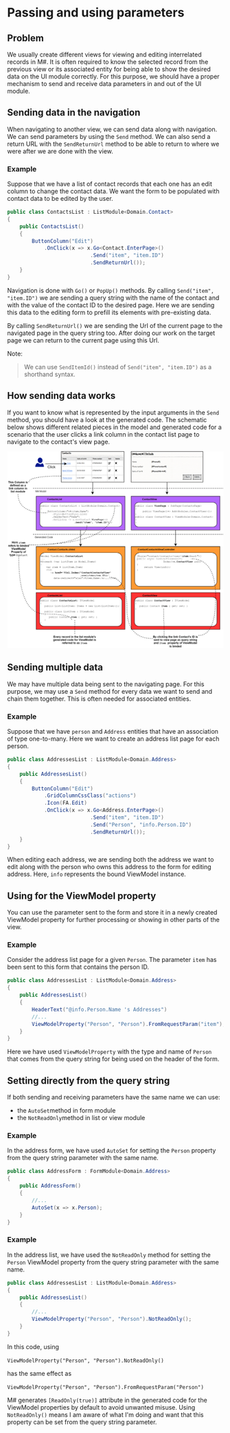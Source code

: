 # Passing and using parameters

## Problem

We usually create different views for viewing and editing interrelated records in M#. It is often required to know the selected record from the previous view or its associated entity for being able to show the desired data on the UI module correctly. For this purpose, we should have a proper mechanism to send and receive data parameters in and out of the UI module.

## Sending data in the navigation
When navigating to another view, we can send data along with navigation. We can send parameters by using the `Send` method. We can also send a return URL with the `SendReturnUrl` method to be able to return to where we were after we are done with the view.

### Example
Suppose that we have a list of contact records that each one has an edit column to change the contact data. We want the form to be populated with contact data to be edited by the user.

```csharp
public class ContactsList : ListModule<Domain.Contact>
{
    public ContactsList()
    {
        ButtonColumn("Edit")
            .OnClick(x => x.Go<Contact.EnterPage>()
                           .Send("item", "item.ID")
                           .SendReturnUrl());
    }
}
```
Navigation is done with `Go()` or `PopUp()` methods. By calling `Send("item", "item.ID")` we are sending a query string with the name of the contact and with the value of the contact ID to the desired page. Here we are sending this data to the editing form to prefill its elements with pre-existing data.

By calling `SendReturnUrl()` we are sending the Url of the current page to the navigated page in the query string too. After doing our work on the target page we can return to the current page using this Url.

Note:

> We can use `SendItemId()` instead of `Send("item", "item.ID")` as a shorthand syntax.

## How sending data works
If you want to know what is represented by the input arguments in the `Send` method, you should have a look at the generated code. The schematic below shows different related pieces in the model and generated code for a scenario that the user clicks a link column in the contact list page to navigate to the contact's view page.

![Passing and using parameters](images/PassingAndUsingParameters.png)

## Sending multiple data
We may have multiple data being sent to the navigating page. For this purpose, we may use a `Send` method for every data we want to send and chain them together. This is often needed for associated entities.

### Example
Suppose that we have `person` and `Address` entities that have an association of type one-to-many. Here we want to create an address list page for each person.

```csharp
public class AddressesList : ListModule<Domain.Address>
{
    public AddressesList()
    {
        ButtonColumn("Edit")
            .GridColumnCssClass("actions")
            .Icon(FA.Edit)
            .OnClick(x => x.Go<Address.EnterPage>()
                           .Send("item", "item.ID")
                           .Send("Person", "info.Person.ID")
                           .SendReturnUrl());
    }
}
```

When editing each address, we are sending both the address we want to edit along with the person who owns this address to the form for editing address. Here, `info` represents the bound ViewModel instance.

## Using for the ViewModel property
You can use the parameter sent to the form and store it in a newly created ViewModel property for further processing or showing in other parts of the view.

### Example
Consider the address list page for a given `Person`. The parameter `item` has been sent to this form that contains the person ID.
```csharp
public class AddressesList : ListModule<Domain.Address>
{
    public AddressesList()
    {
        HeaderText("@info.Person.Name 's Addresses")
        //...
        ViewModelProperty("Person", "Person").FromRequestParam("item");
    }
}
```
Here we have used `ViewModelProperty` with the type and name of `Person` that comes from the query string for being used on the header of the form.

## Setting directly from the query string
If both sending and receiving parameters have the same name we can use:
-  the `AutoSet`method in form module
-  the `NotReadOnly`method in list or view module

### Example
In the address form, we have used `AutoSet` for setting the `Person` property from the query string parameter with the same name.

```csharp
public class AddressForm : FormModule<Domain.Address>
{
    public AddressForm()
    {
        //...
        AutoSet(x => x.Person);
    }
}
```

### Example
In the address list, we have used the `NotReadOnly` method for setting the `Person` ViewModel property from the query string parameter with the same name.

```csharp
public class AddressesList : ListModule<Domain.Address>
{
    public AddressesList()
    {
        //...
        ViewModelProperty("Person", "Person").NotReadOnly();
    }
}
```
In this code, using 

`ViewModelProperty("Person", "Person").NotReadOnly()` 

has the same effect as 

`ViewModelProperty("Person", "Person").FromRequestParam("Person")`

M# generates `[ReadOnly(true)]` attribute in the generated code for the ViewModel properties by default to avoid unwanted misuse. Using `NotReadOnly()` means I am aware of what I'm doing and want that this property can be set from the query string parameter.